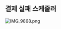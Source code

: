 ## 결제 실패 스케줄러
![IMG_9868.png](..%2F..%2F..%2F..%2FUsers%2Fs_don%2FDownloads%2F6_IMG_9867_250402%2FIMG_9868.png)